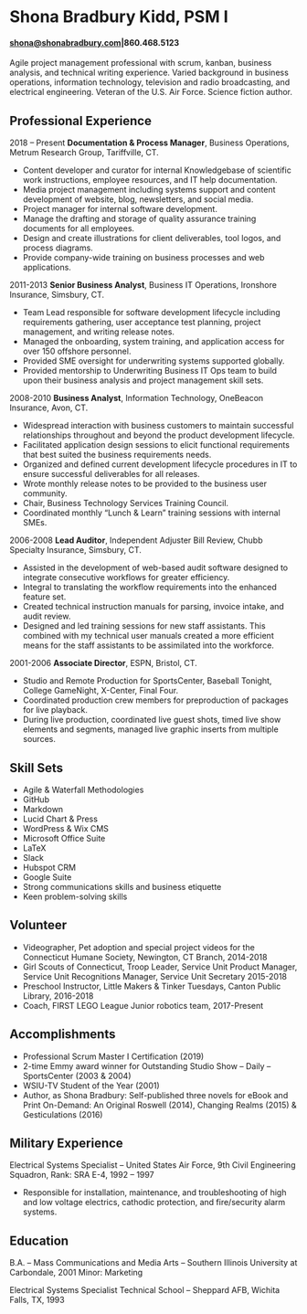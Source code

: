 # Shona Bradbury Kidd, PSM I 
#### shona@shonabradbury.com|860.468.5123  

Agile project management professional with scrum, kanban, business analysis, and technical writing experience. Varied background in business operations, information technology, television and radio broadcasting, and electrical engineering. Veteran of the U.S. Air Force. Science fiction author.

## Professional Experience
2018 – Present **Documentation & Process Manager**, Business Operations, Metrum Research Group, Tariffville, CT.  
 - Content developer and curator for internal Knowledgebase of scientific work instructions, employee resources, and IT help documentation.  
 - Media project management including systems support and content development of website, blog, newsletters, and social media.  
 - Project manager for internal software development.  
 - Manage the drafting and storage of quality assurance training documents for all employees.  
 - Design and create illustrations for client deliverables, tool logos, and process diagrams.  
 - Provide company-wide training on business processes and web applications.  

2011-2013 **Senior Business Analyst**, Business IT Operations, Ironshore Insurance, Simsbury, CT.
 - Team Lead responsible for software development lifecycle including requirements gathering, user acceptance test planning, project management, and writing release notes.
 - Managed the onboarding, system training, and application access for over 150 offshore personnel.
 - Provided SME oversight for underwriting systems supported globally.
 - Provided mentorship to Underwriting Business IT Ops team to build upon their business analysis and project management skill sets.

2008-2010 **Business Analyst**, Information Technology, OneBeacon Insurance, Avon, CT.
 - Widespread interaction with business customers to maintain successful relationships throughout and beyond the product development lifecycle.
 - Facilitated application design sessions to elicit functional requirements that best suited the business requirements needs.
 - Organized and defined current development lifecycle procedures in IT to ensure successful deliverables for all releases.
 - Wrote monthly release notes to be provided to the business user community.
 - Chair, Business Technology Services Training Council.
 - Coordinated monthly “Lunch & Learn” training sessions with internal SMEs.

2006-2008 **Lead Auditor**, Independent Adjuster Bill Review, Chubb Specialty Insurance, Simsbury, CT.  
 - Assisted in the development of web-based audit software designed to integrate consecutive workflows for greater efficiency.
 - Integral to translating the workflow requirements into the enhanced feature set.
 - Created technical instruction manuals for parsing, invoice intake, and audit review.
 - Designed and led training sessions for new staff assistants.  This combined with my technical user manuals created a more efficient means for the staff assistants to be assimilated into the workforce.

2001-2006 **Associate Director**, ESPN, Bristol, CT.
 - Studio and Remote Production for SportsCenter, Baseball Tonight, College GameNight, X-Center, Final Four.
 - Coordinated production crew members for preproduction of packages for live playback.
 - During live production, coordinated live guest shots, timed live show elements and segments, managed live graphic inserts from multiple sources.  

## Skill Sets 
 - Agile & Waterfall Methodologies
 - GitHub
 - Markdown
 - Lucid Chart & Press
 - WordPress & Wix CMS
 - Microsoft Office Suite
 - LaTeX
 - Slack
 - Hubspot CRM
 - Google Suite
 - Strong communications skills and business etiquette
 - Keen problem-solving skills
 
## Volunteer
 - Videographer, Pet adoption and special project videos for the Connecticut Humane Society, Newington, CT Branch, 2014-2018
 - Girl Scouts of Connecticut, Troop Leader, Service Unit Product Manager, Service Unit Recognitions Manager, Service Unit Secretary 2015-2018
 - Preschool Instructor, Little Makers & Tinker Tuesdays, Canton Public Library, 2016-2018
 - Coach, FIRST LEGO League Junior robotics team, 2017-Present

## Accomplishments
 - Professional Scrum Master I Certification (2019)
 - 2-time Emmy award winner for Outstanding Studio Show – Daily – SportsCenter (2003 & 2004)  
 - WSIU-TV Student of the Year (2001)
 - Author, as Shona Bradbury: Self-published three novels for eBook and Print On-Demand: An Original Roswell (2014), Changing Realms (2015) & Gesticulations (2016)

## Military Experience
Electrical Systems Specialist – United States Air Force, 9th Civil Engineering Squadron, 
Rank: SRA E-4, 1992 – 1997 
 - Responsible for installation, maintenance, and troubleshooting of high and low voltage electrics, cathodic protection, and fire/security alarm systems.  
 
## Education
B.A. – Mass Communications and Media Arts – Southern Illinois University at Carbondale, 2001 
Minor: Marketing

Electrical Systems Specialist Technical School – Sheppard AFB, Wichita Falls, TX, 1993
